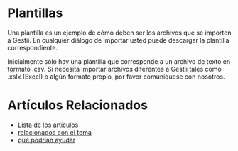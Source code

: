 # Plantillas

Una plantilla es un ejemplo de cómo deben ser
los archivos que se importen a Gestii. En cualquier diálogo
de importar usted puede descargar la plantilla correspondiente.

Inicialmente sólo hay una plantilla que corresponde a un archivo
de texto en formato .csv. Si necesita importar
archivos diferentes a Gestii tales como .xslx (Excel) o algún formato
propio, por favor comuníquese con nosotros.

# Artículos Relacionados

* [Lista de los artículos](/..)
* [relacionados con el tema](/../template)
* [que podrían ayudar](http://gestii.com)
